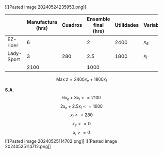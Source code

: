 ![[Pasted image 20240524235953.png]]

|            | Manufactura (hrs) | Cuadros | Ensamble final (hrs) | Utilidades | Variable |
| ---------- | ----------------- | ------- | -------------------- | ---------- | -------- |
| EZ-rider   | 6                 |         | 2                    | 2400       | $x_e$    |
| Lady-Sport | 3                 | 280     | 2.5                  | 1800       | $x_l$    |
|            | 2100              |         | 1000                 |            |          |

$$\text{Max z} = 2400x_e + 1800x_l$$

**S.A.**
$$6x_e + 3x_l <= 2100$$
$$2x_e + 2.5x_l <= 1000$$
$$x_l <=280$$
$$x_e  >= 0$$
$$x_l >= 0$$
![[Pasted image 20240525114702.png]]
![[Pasted image 20240525114712.png]]